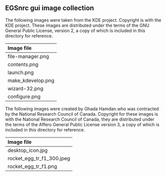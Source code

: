 ## EGSnrc gui image collection


The following images were taken from the KDE project. Copyright is with the KDE project.
These images are distributed under the terms of the GNU General Public License, version 2,
a copy of which is included in this directory for reference.

 Image file                 |
:---------------------------|
 file-manager.png           |
 contents.png               |
 launch.png                 |
 make_kdevelop.png          |
 wizard-32.png              |
 configure.png              |


The following images were created by Ghada Hamdan.who was contracted by the National Research
Council of Canada. Copyright for these images is with the National Research Council of Canada,
they are distributed under the terms of the Affero General Public License version 3, a copy of
which is included in this directory for reference.

 Image file                 |
:---------------------------|
 desktop_icon.jpg           |
 rocket_egg_tr_f1_300.jpeg  |
 rocket_egg_tr_f1.png       |

